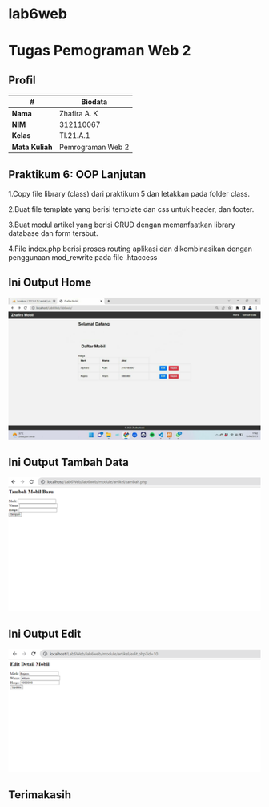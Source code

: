 # lab6web
# Tugas Pemograman Web 2
## Profil
| #               | Biodata           |
| --------------- | ----------------- |
| **Nama**        | Zhafira A. K      |
| **NIM**         | 312110067         |
| **Kelas**       | TI.21.A.1         |
| **Mata Kuliah** | Pemrograman Web 2 |

## Praktikum 6: OOP Lanjutan
1.Copy file library (class) dari praktikum 5 dan letakkan pada folder class.<p>
2.Buat file template yang berisi template dan css untuk header, dan footer.<p>
3.Buat modul artikel yang berisi CRUD dengan memanfaatkan library database dan form tersbut.<p>
4.File index.php berisi proses routing aplikasi dan dikombinasikan dengan penggunaan mod_rewrite pada file .htaccess<p>

## Ini Output Home
![Gambar 1](screenshoot/ss1.jpg)
## Ini Output Tambah Data
![Gambar 2](screenshoot/ss3.png)
## Ini Output Edit
![Gambar 3](screenshoot/ss2.png)

## Terimakasih
